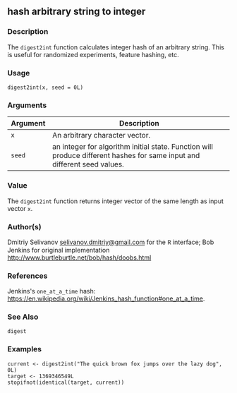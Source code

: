 <div class="container">

## hash arbitrary string to integer

### Description

The `digest2int` function calculates integer hash of an arbitrary
string. This is useful for randomized experiments, feature hashing, etc.

### Usage

    digest2int(x, seed = 0L)

### Arguments

| Argument | Description                                                                                                              |
|----------|--------------------------------------------------------------------------------------------------------------------------|
| `x`      | An arbitrary character vector.                                                                                           |
| `seed`   | an integer for algorithm initial state. Function will produce different hashes for same input and different seed values. |

### Value

The `digest2int` function returns integer vector of the same length as
input vector `x`.

### Author(s)

Dmitriy Selivanov <selivanov.dmitriy@gmail.com> for the <span
style="font-family: Courier New, Courier; color: #666666;">**R**</span>
interface; Bob Jenkins for original implementation
<http://www.burtleburtle.net/bob/hash/doobs.html>

### References

Jenkins's `one_at_a_time` hash:
<https://en.wikipedia.org/wiki/Jenkins_hash_function#one_at_a_time>.

### See Also

`digest`

### Examples


    current <- digest2int("The quick brown fox jumps over the lazy dog", 0L)
    target <- 1369346549L
    stopifnot(identical(target, current))

</div>
